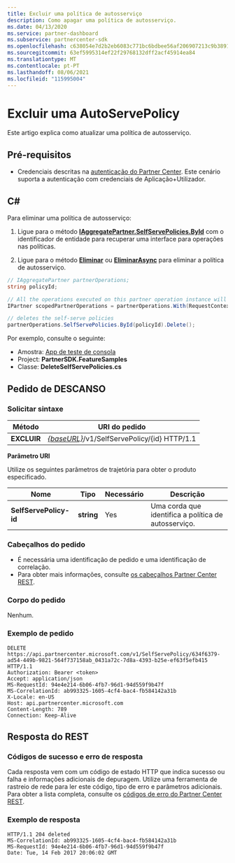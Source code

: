 ```yaml
---
title: Excluir uma política de autosserviço
description: Como apagar uma política de autosserviço.
ms.date: 04/13/2020
ms.service: partner-dashboard
ms.subservice: partnercenter-sdk
ms.openlocfilehash: c638054e7d2b2eb6083c771bc6bdbee56af206907213c9b389176144d5230199
ms.sourcegitcommit: 63ef5995314ef22f29768132dff2acf45914ea84
ms.translationtype: MT
ms.contentlocale: pt-PT
ms.lasthandoff: 08/06/2021
ms.locfileid: "115995004"
---
```

# <a name="delete-a-selfservepolicy"></a>Excluir uma AutoServePolicy

Este artigo explica como atualizar uma política de autosserviço.

## <a name="prerequisites"></a>Pré-requisitos

- Credenciais descritas na [autenticação do Partner Center](partner-center-authentication.md). Este cenário suporta a autenticação com credenciais de Aplicação+Utilizador.

## <a name="c"></a>C\#

Para eliminar uma política de autosserviço:

1. Ligue para o método [**IAggregatePartner.SelfServePolicies.ById**](/dotnet/api/microsoft.store.partnercenter.iselfservepoliciescollection.byid) com o identificador de entidade para recuperar uma interface para operações nas políticas.

2. Ligue para o método [**Eliminar**](/dotnet/api/microsoft.store.partnercenter.SelfServePolicies.delete) ou [**EliminarAsync**](/dotnet/api/microsoft.store.partnercenter.SelfServePolicies.deleteasync) para eliminar a política de autosserviço.

``` csharp
// IAggregatePartner partnerOperations;
string policyId;

// All the operations executed on this partner operation instance will share the same correlation Id but will differ in request Id
IPartner scopedPartnerOperations = partnerOperations.With(RequestContextFactory.Instance.Create(Guid.NewGuid()));

// deletes the self-serve policies
partnerOperations.SelfServePolicies.ById(policyId).Delete();
```

Por exemplo, consulte o seguinte:

- Amostra: [App de teste de consola](console-test-app.md)
- Project: **PartnerSDK.FeatureSamples**
- Classe: **DeleteSelfServePolicies.cs**

## <a name="rest-request"></a>Pedido de DESCANSO

### <a name="request-syntax"></a>Solicitar sintaxe

| Método  | URI do pedido                                                                   |
|---------|-------------------------------------------------------------------------------|
| **EXCLUIR** | [*{baseURL}*](partner-center-rest-urls.md)/v1/SelfServePolicy/{id} HTTP/1.1 |

**Parâmetro URI**

Utilize os seguintes parâmetros de trajetória para obter o produto especificado.

| Nome                       | Tipo         | Necessário | Descrição                                                     |
|----------------------------|--------------|----------|-----------------------------------------------------------------|
| **SelfServePolicy-id**     | **string**   | Yes      | Uma corda que identifica a política de autosserviço.                 |

### <a name="request-headers"></a>Cabeçalhos do pedido

- É necessária uma identificação de pedido e uma identificação de correlação.
- Para obter mais informações, consulte [os cabeçalhos Partner Center REST](headers.md).

### <a name="request-body"></a>Corpo do pedido

Nenhum.

### <a name="request-example"></a>Exemplo de pedido

```http
DELETE https://api.partnercenter.microsoft.com/v1/SelfServePolicy/634f6379-ad54-449b-9821-564f737158ab_0431a72c-7d8a-4393-b25e-ef63f5efb415 HTTP/1.1
Authorization: Bearer <token>
Accept: application/json
MS-RequestId: 94e4e214-6b06-4fb7-96d1-94d559f9b47f
MS-CorrelationId: ab993325-1605-4cf4-bac4-fb584142a31b
X-Locale: en-US
Host: api.partnercenter.microsoft.com
Content-Length: 789
Connection: Keep-Alive

```

## <a name="rest-response"></a>Resposta do REST

### <a name="response-success-and-error-codes"></a>Códigos de sucesso e erro de resposta

Cada resposta vem com um código de estado HTTP que indica sucesso ou falha e informações adicionais de depuragem. Utilize uma ferramenta de rastreio de rede para ler este código, tipo de erro e parâmetros adicionais. Para obter a lista completa, consulte os [códigos de erro do Partner Center REST](error-codes.md).

### <a name="response-example"></a>Exemplo de resposta

```http
HTTP/1.1 204 deleted
MS-CorrelationId: ab993325-1605-4cf4-bac4-fb584142a31b
MS-RequestId: 94e4e214-6b06-4fb7-96d1-94d559f9b47f
Date: Tue, 14 Feb 2017 20:06:02 GMT

```
